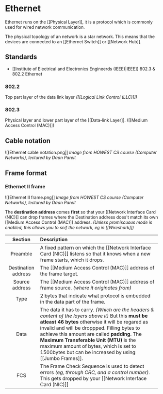 # Ethernet
Ethernet runs on the [[Physical Layer]], it is a protocol which is commonly used for wired network communication. 

The physical topology of an network is a star network. This means that the devices are connected to an [[Ethernet Switch]] or [[Network Hub]].

## Standards
- [[Institute of Electrical and Electronics Engineerds (IEEE)|IEEE]] 802.3 & 802.2 Ethernet

### 802.2
Top part layer of the data link layer *([[Logical Link Control (LLC)]])*

### 802.3
Physical layer and lower part layer of the [[Data-link Layer]]. ([[Medium Access Control (MAC)]])

## Cable notation
![[Ethernet cable notation.png]]
*Image from HOWEST CS course (Computer Networks), lectured by Daan Pareit*

## Frame format
### Ethernet II frame
![[Ethernet II frame.png]]
*Image from HOWEST CS course (Computer Networks), lectured by Daan Pareit*

The **destination address** comes **first** so that your [[Network Interface Card (NIC)]] can drop frames where the Destination address does't match its own [[Medium Access Control (MAC)]] address. *(Unless promiscuous mode is enabled, this allows you to snif the network, eg in [[Wireshark]])*

Section             | Description
:-:                 | :-
Preamble            | A fixed pattern on which the [[Network Interface Card (NIC)]] listens so that it knows when a new frame starts, which it drops.
Destination address | The [[Medium Access Control (MAC)]] address of the frame target.
Source address      | The [[Medium Access Control (MAC)]] address of frame source. *(where it originates from)*
Type                | 2 bytes that indicate what protocol is embedded in the data part of the frame.
Data                | The data it has to carry. *(Which are the headers & content of the layers above it)* But this **must be atleast 46 bytes** otherwise it will be regared as invalid and will be droppped. Filling bytes to achieve this amount are called **padding**. The **Maximum Transferable Unit (MTU)** is the maximum amount of bytes, which is set to 1500bytes but can be increased by using [[Jumbo Frames]].
FCS                 | The Frame Check Sequence is used to detect errors *(eg, through CRC, and a control number)*. This gets dropped by your [[Network Interface Card (NIC)]]
